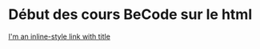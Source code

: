 # Début des cours BeCode sur le html

[I'm an inline-style link with title](https://www.google.com)
